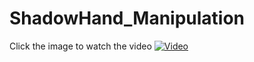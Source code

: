 # ShadowHand_Manipulation

Click the image to watch the video
[![Video](https://github.com/jaswu51/ShadowHand_Manipulation/assets/91216581/ab8eae48-27fe-4b97-a186-b130c2a39dca)](https://youtu.be/eO2Xg390JKw)
